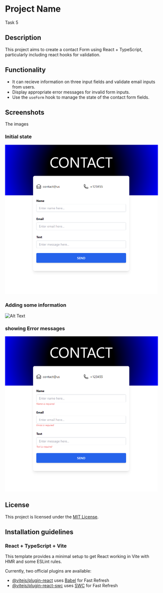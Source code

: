 # Project Name
Task 5
## Description

This project aims to create a contact Form using React + TypeScript, particularly including react hooks for validation.

## Functionality

- It can recieve information on three input fields and validate email inputs from users.
- Display appropriate error messages for invalid form inputs.
- Use the `useForm` hook to manage the state of the contact form fields.


## Screenshots


The images 
### Initial state

![Alt Text](/task5/public/images/Initial.png)


### Adding some information
![Alt Text](/task5/public/images/Addition.png)


### showing Error messages
![Alt Text](/task5/public/images/error.png)


## License

This project is licensed under the [MIT License](https://opensource.org/licenses/MIT).

## Installation guidelines

### React + TypeScript + Vite

This template provides a minimal setup to get React working in Vite with HMR and some ESLint rules.

Currently, two official plugins are available:

- [@vitejs/plugin-react](https://github.com/vitejs/vite-plugin-react/blob/main/packages/plugin-react/README.md) uses [Babel](https://babeljs.io/) for Fast Refresh
- [@vitejs/plugin-react-swc](https://github.com/vitejs/vite-plugin-react-swc) uses [SWC](https://swc.rs/) for Fast Refresh